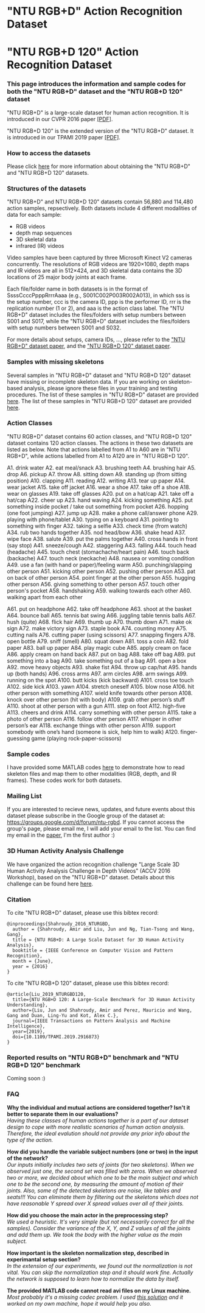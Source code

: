# "NTU RGB+D" Action Recognition Dataset
# "NTU RGB+D 120" Action Recognition Dataset
### This page introduces the information and sample codes for both the "NTU RGB+D" dataset and the "NTU RGB+D 120" dataset

"NTU RGB+D" is a large-scale dataset for human action recognition.
It is introduced in our CVPR 2016 paper [[PDF]](http://www.cv-foundation.org/openaccess/content_cvpr_2016/papers/Shahroudy_NTU_RGBD_A_CVPR_2016_paper.pdf). 

"NTU RGB+D 120" is the extended version of the "NTU RGB+D" dataset.
It is introduced in our TPAMI 2019 paper [[PDF]](https://doi.org/10.1109/TPAMI.2019.2916873).

### How to access the datasets

Please click [here](http://rose1.ntu.edu.sg/Datasets/actionRecognition.asp) for more information about obtaining the "NTU RGB+D" and "NTU RGB+D 120" datasets.

### Structures of the datasets

"NTU RGB+D" and NTU RGB+D 120" datasets contain 56,880 and 114,480 action samples, repsectively. Both datasets include 4 different modalities of data for each sample:
* RGB videos
* depth map sequences
* 3D skeletal data
* infrared (IR) videos

Video samples have been captured by three Microsoft Kinect V2 cameras concurrently. 
The resolutions of RGB videos are 1920×1080, depth maps and IR videos are all in 512×424, and 3D skeletal data contains the 3D locations of 25 major body joints at each frame.

Each file/folder name in both datasets is in the format of SsssCcccPpppRrrrAaaa (e.g., S001C002P003R002A013), in which sss is the setup number, ccc is the camera ID, ppp is the performer ID, rrr is the replication number (1 or 2), and aaa is the action class label.
The "NTU RGB+D" dataset includes the files/folders with setup numbers between S001 and S017, while the "NTU RGB+D" dataset includes the files/folders with setup numbers between S001 and S032. 

For more details about setups, camera IDs, ..., please refer to the ["NTU RGB+D" dataset paper](http://www.cv-foundation.org/openaccess/content_cvpr_2016/papers/Shahroudy_NTU_RGBD_A_CVPR_2016_paper.pdf), and the ["NTU RGB+D 120" dataset paper](https://doi.org/10.1109/TPAMI.2019.2916873). 

### Samples with missing skeletons

Several samples in "NTU RGB+D" dataset and "NTU RGB+D 120" dataset have missing or incomplete skeleton data.
If you are working on skeleton-based analysis, please ignore these files in your training and testing procedures.
The list of these samples in "NTU RGB+D" dataset are provided [here](https://github.com/shahroudy/NTURGB-D/blob/master/Matlab/NTU_RGBD_samples_with_missing_skeletons.txt).
The list of these samples in "NTU RGB+D 120" dataset are provided [here](https://github.com/shahroudy/NTURGB-D/blob/master/Matlab/NTU_RGBD120_samples_with_missing_skeletons.txt).

### Action Classes

"NTU RGB+D" dataset contains 60 action classes, and "NTU RGB+D 120" dataset contains 120 action classes. The actions in these two datasets are listed as below. 
Note that actions labelled from A1 to A60 are in "NTU RGB+D", while actions labelled from A1 to A120 are in "NTU RGB+D 120".

A1. drink water
A2. eat meal/snack
A3. brushing teeth
A4. brushing hair
A5. drop
A6. pickup
A7. throw
A8. sitting down
A9. standing up (from sitting position)
A10. clapping
A11. reading
A12. writing
A13. tear up paper
A14. wear jacket
A15. take off jacket
A16. wear a shoe
A17. take off a shoe
A18. wear on glasses
A19. take off glasses
A20. put on a hat/cap
A21. take off a hat/cap
A22. cheer up
A23. hand waving
A24. kicking something
A25. put something inside pocket / take out something from pocket
A26. hopping (one foot jumping)
A27. jump up
A28. make a phone call/answer phone
A29. playing with phone/tablet
A30. typing on a keyboard
A31. pointing to something with finger
A32. taking a selfie
A33. check time (from watch)
A34. rub two hands together
A35. nod head/bow
A36. shake head
A37. wipe face
A38. salute
A39. put the palms together
A40. cross hands in front (say stop)
A41. sneeze/cough
A42. staggering
A43. falling
A44. touch head (headache)
A45. touch chest (stomachache/heart pain)
A46. touch back (backache)
A47. touch neck (neckache)
A48. nausea or vomiting condition
A49. use a fan (with hand or paper)/feeling warm
A50. punching/slapping other person
A51. kicking other person
A52. pushing other person
A53. pat on back of other person
A54. point finger at the other person
A55. hugging other person
A56. giving something to other person
A57. touch other person's pocket
A58. handshaking
A59. walking towards each other
A60. walking apart from each other

A61.	put on headphone
A62.	take off headphone
A63.	shoot at the basket
A64.	bounce ball
A65.	tennis bat swing
A66.	juggling table tennis balls
A67.	hush (quite)
A68.	flick hair
A69.	thumb up
A70.	thumb down
A71.	make ok sign
A72.	make victory sign
A73.	staple book
A74.	counting money 
A75.	cutting nails
A76.	cutting paper (using scissors)
A77.	snapping fingers
A78.	open bottle
A79.	sniff (smell)
A80.	squat down
A81.	toss a coin
A82.	fold paper
A83.	ball up paper
A84.	play magic cube
A85.	apply cream on face
A86.	apply cream on hand back
A87.	put on bag
A88.	take off bag
A89.	put something into a bag
A90.	take something out of a bag
A91.	open a box
A92.	move heavy objects
A93.	shake fist
A94.	throw up cap/hat
A95.	hands up (both hands)
A96.	cross arms
A97.	arm circles
A98.	arm swings
A99.	running on the spot
A100.	butt kicks (kick backward)
A101.	cross toe touch
A102.	side kick
A103.	yawn
A104.	stretch oneself
A105.	blow nose
A106.	hit other person with something
A107.	wield knife towards other person
A108.	knock over other person (hit with body)
A109.	grab other person’s stuff
A110.	shoot at other person with a gun
A111.	step on foot
A112.	high-five
A113.	cheers and drink
A114.	carry something with other person
A115.	take a photo of other person
A116.	follow other person
A117.	whisper in other person’s ear
A118.	exchange things with other person 
A119.	support somebody with one’s hand (someone is sick, help him to walk)
A120.	finger-guessing game (playing rock-paper-scissors)


### Sample codes

I have provided some MATLAB codes [here](https://github.com/shahroudy/NTURGB-D/tree/master/Matlab) to demonstrate how to read skeleton files and map them to other modalities (RGB, depth, and IR frames). These codes work for both datasets.

### Mailing List

If you are interested to recieve news, updates, and future events about this dataset please subscribe in the Google group of the dataset at: https://groups.google.com/d/forum/ntu-rgbd.
If you cannot access the group's page, please email me, I will add your email to the list. 
You can find my email in the [paper](http://www.cv-foundation.org/openaccess/content_cvpr_2016/papers/Shahroudy_NTU_RGBD_A_CVPR_2016_paper.pdf), I'm the first author :)

### 3D Human Activity Analysis Challenge

We have organized the action recognition challenge "Large Scale 3D Human Activity Analysis Challenge in Depth Videos" (ACCV 2016 Workshop), based on the "NTU RGB+D" dataset. 
Details about this challenge can be found here [here](http://rose1.ntu.edu.sg/ActionRecognitionChallenge).

### Citation

To cite "NTU RGB+D" dataset, please use this bibtex record:

```
@inproceedings{Shahroudy_2016_NTURGBD,
  author = {Shahroudy, Amir and Liu, Jun and Ng, Tian-Tsong and Wang, Gang},
  title = {NTU RGB+D: A Large Scale Dataset for 3D Human Activity Analysis},
  booktitle = {IEEE Conference on Computer Vision and Pattern Recognition},
  month = {June},
  year = {2016}
}
```

To cite "NTU RGB+D 120" dataset, please use this bibtex record:

```
@article{Liu_2019_NTURGBD120,
  title={NTU RGB+D 120: A Large-Scale Benchmark for 3D Human Activity Understanding},
  author={Liu, Jun and Shahroudy, Amir and Perez, Mauricio and Wang, Gang and Duan, Ling-Yu and Kot, Alex C.},
  journal={IEEE Transactions on Pattern Analysis and Machine Intelligence},
  year={2019},
  doi={10.1109/TPAMI.2019.2916873}
}
```

### Reported results on "NTU RGB+D" benchmark and "NTU RGB+D 120" benchmark

Coming soon :)

### FAQ

**Why the individual and mutual actions are considered together? Isn't it better to separate them in our evaluations?**<br>
*Having these classes of human actions together is a part of our dataset design to cope with more realistic scenarios of human action analysis. Therefore, the ideal evalution should not provide any prior info about the type of the action.*

**How did you handle the variable subject numbers (one or two) in the input of the network?**<br>
*Our inputs initially includes two sets of joints (for two skeletons).
When we observed just one, the second set was filled with zeros.
When we observed two or more, we decided about which one to be the main subject and which one to be the second one, by measuring the amount of motion of their joints.
Also, some of the detected skeletons are noise, like tables and seats!!!
You can eliminate them by filtering out the skeletons which does not have reasonable Y spread over X spread values over all of their joints.*

**How did you choose the main actor in the preprocessing step?**<br>
*We used a heuristic. It's very simple (but not necessarily correct for all the samples).
Consider the variance of the X, Y, and Z values of all the joints and add them up.
We took the body with the higher value as the main subject.*

**How important is the skeleton normalization step, described in experimantal setup section?**<br>
*In the extension of our experiments, we found out the normalization is not vital.
You can skip the normalization step and it should work fine.
Actually the network is supposed to learn how to normalize the data by itself.*

**The provided MATLAB code cannot read avi files on my Linux machine.**<br>
*Most probably it's a missing codec problem.
I used [this solution](http://askubuntu.com/questions/575869/how-do-i-install-gstreamer0-10-ffmpeg-on-ubuntu-14-10/707612#707612) and it worked on my own machine, hope it would help you also.*
